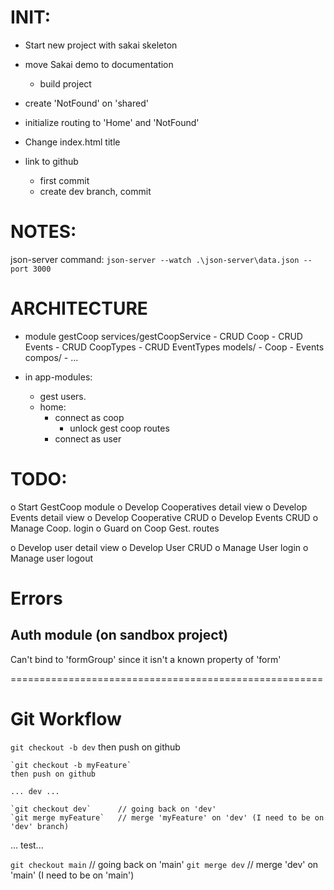 # INIT: 
- Start new project with sakai skeleton
- move Sakai demo to documentation
	- build project
- create 'NotFound' on 'shared'
- initialize routing to 'Home' and 'NotFound'

- Change index.html title

- link to github
	- first commit
	- create dev branch, commit

# NOTES:
json-server command:
`json-server --watch .\json-server\data.json --port 3000`


# ARCHITECTURE
- module gestCoop
	services/gestCoopService
		- CRUD Coop
		- CRUD Events
		- CRUD CoopTypes
		- CRUD EventTypes
	models/
		- Coop
		- Events
	compos/
		- ...

- in app-modules:
	- gest users.
	- home: 
		- connect as coop
			- unlock gest coop routes
		- connect as user


# TODO:
o Start GestCoop module
	o Develop Cooperatives detail view
	o Develop Events detail view
	o Develop Cooperative CRUD
	o Develop Events CRUD
o Manage Coop. login
	o Guard on Coop Gest. routes

o Develop user detail view
o Develop User CRUD
o Manage User login
o Manage user logout


# Errors
## Auth module (on sandbox project)
Can't bind to 'formGroup' since it isn't a known property of 'form'


======================================================

# Git Workflow
`git checkout -b dev`
then push on github

	`git checkout -b myFeature`
	then push on github

	... dev ...

	`git checkout dev`		// going back on 'dev'
	`git merge myFeature` 	// merge 'myFeature' on 'dev' (I need to be on 'dev' branch)

... test...

`git checkout main` 		// going back on 'main'
`git merge dev` 			// merge 'dev' on 'main' (I need to be on 'main')

